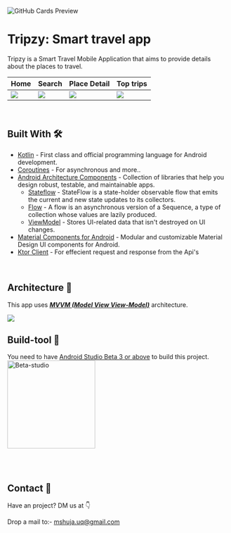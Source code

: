![GitHub Cards Preview](https://github.com/gh-shujauddin/Tripzy/assets/73093103/45329e04-95c7-4453-a004-9d153898ed28)

# Tripzy: Smart travel app

Tripzy is a Smart Travel Mobile Application that aims to provide details about the places to travel. 
<br />

Home | Search | Place Detail | Top trips
--- | --- | --- |--- 
![](https://github.com/gh-shujauddin/Tripzy/assets/73093103/175390c0-c8b0-4204-b201-c6e40f8d79fe)  | ![](https://github.com/gh-shujauddin/Tripzy/assets/73093103/aba10e1b-f8f5-477d-96a2-6593e20088c0) | ![](https://github.com/gh-shujauddin/Tripzy/assets/73093103/df0d2f5e-6ce3-4b4b-b14c-efb42dad14e7) | ![](https://github.com/gh-shujauddin/Tripzy/assets/73093103/aee467c3-b314-415f-b1fd-410a42878eee)

<br />

## Built With 🛠
- [Kotlin](https://kotlinlang.org/) - First class and official programming language for Android development.
- [Coroutines](https://kotlinlang.org/docs/reference/coroutines-overview.html) - For asynchronous and more..
- [Android Architecture Components](https://developer.android.com/topic/libraries/architecture) - Collection of libraries that help you design robust, testable, and maintainable apps.
  - [Stateflow](https://developer.android.com/kotlin/flow/stateflow-and-sharedflow) - StateFlow is a state-holder observable flow that emits the current and new state updates to its collectors. 
  - [Flow](https://kotlinlang.org/docs/reference/coroutines/flow.html) - A flow is an asynchronous version of a Sequence, a type of collection whose values are lazily produced.
  - [ViewModel](https://developer.android.com/topic/libraries/architecture/viewmodel) - Stores UI-related data that isn't destroyed on UI changes. 
- [Material Components for Android](https://github.com/material-components/material-components-android) - Modular and customizable Material Design UI components for Android.
- [Ktor Client](https://ktor.io/docs/getting-started-ktor-client.html) - For effecient request and response from the Api's
<!-- - [Figma](https://figma.com/) - Figma is a vector graphics editor and prototyping tool which is primarily web-based. -->

<br />

<!--
## Package Structure 📦
    
    com.qadri.tripzy # Root Package
    ├── di                  # Hilt DI Modules 
    ├── data                # For data handling.
    │   ├── chat            # Files for data transfer login using bluetooth
    |
    ├── presentation        # UI 
    │   ├── component       # All the UI Screens
    |   
    ├── domain              # All data clesses or extensible functions


<br />
-->

## Architecture 🗼
This app uses [***MVVM (Model View View-Model)***](https://developer.android.com/jetpack/docs/guide#recommended-app-arch) architecture.

![](https://github.com/TheCodeMonks/Notes-App/blob/master/screenshots/ANDROID%20ROOM%20DB%20DIAGRAM.jpg)

## Build-tool 🧰
You need to have [Android Studio Beta 3 or above](https://developer.android.com/studio/preview) to build this project.
<br>
<img src="./beta_android.png" height="200" alt="Beta-studio"/>

<br>

<br>

## Contact 📩
Have an project? DM us at 👇

Drop a mail to:- mshuja.uq@gmail.com

<br>

<!-- ## Donation 💰
If this project help you reduce time to develop, you can give me a cup of coffee :) 

<a href="https://www.buymeacoffee.com/Li0hsl4" target="_blank"><img src="https://www.buymeacoffee.com/assets/img/custom_images/yellow_img.png" alt="Buy Me A Coffee" style="height: 41px !important;width: 174px !important;box-shadow: 0px 3px 2px 0px rgba(190, 190, 190, 0.5) !important;-webkit-box-shadow: 0px 3px 2px 0px rgba(190, 190, 190, 0.5) !important;" ></a>

<br>
-->
